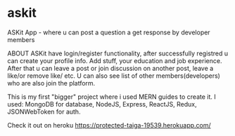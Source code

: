 # askit
ASKit App - where u can post a question a get response by developer members


ABOUT
ASKit have login/register functionality, after successfully registred u can create your profile info. Add stuff, your education and job experience. After that u can leave a post or 
join discussion on another post, leave a like/or remove like/ etc. U can also see list of other members(developers) who are also join the platform.

This is my first "bigger" project where i used MERN guides to create it.
I used: MongoDB for database, NodeJS, Express, ReactJS, Redux, JSONWebToken for auth.

Check it out on heroku https://protected-taiga-19539.herokuapp.com/
